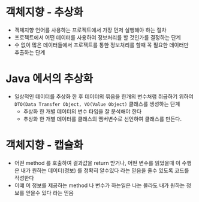 # 객체지향 - 추상화
* 객체지향 언어를 사용하는 프로젝트에서 가장
  먼저 실행해야 하는 절차
* 프로젝트에서 어떤 데이터를 사용하여 
  정보처리를 할 것인가를 결정하는 단계
* 수 없이 많은 데이터들에서 프로젝트를 통한 
  정보처리를 할때 꼭 필요한 데이터만 추출하는 단계

# Java 에서의 추상화
* 일상적인 데이터를 추상화 한 후 데이터의 묶음을
  한개의 변수처럼 취급하기 위하여`DTO(Data Transfer Object, VO(Value Object)` 클래스를 생성하는 단계
  * 추상화 한 개별 데이터의 변수 타입을 잘 분석해야 한다
  * 추상화 한 개별 데이터를 클래스의 맴버변수로 선언하여 클래스를 만든다.

# 객체지향 - 캡슐화
* 어떤 method 를 호출하여 결과값을 return 받거나, 어떤 변수를 읽었을때 이 수행은 내가 원하는 데이터(정보)
를 정확히 알수있다 라는 믿음을 줄수 있도록 코드를 작성한다
* 이떄 이 정보를 제공하는 method 나 변수가 하는일은 나는 몰라도 내가 원하는 정보를 얻을수 있다 라는 믿음